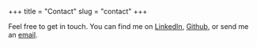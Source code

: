 +++
title = "Contact"
slug = "contact"
+++

Feel free to get in touch. You can find me on [LinkedIn](https://www.linkedin.com/in/mau-me/), [Github](<[https://github.com/mau-me](https://github.com/mau-me)>), or send me an [email](mailto:mauriciosm95@gmail.com).
